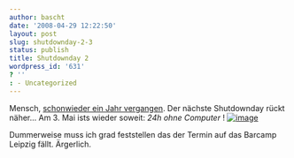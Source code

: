 ```yaml
---
author: bascht
date: '2008-04-29 12:22:50'
layout: post
slug: shutdownday-2-3
status: publish
title: Shutdownday 2
wordpress_id: '631'
? ''
: - Uncategorized
---
```


Mensch,
[schonwieder ein Jahr vergangen](http://www.bascht.com/2007/03/23/shutdownday/).
Der nächste Shutdownday rückt näher... Am 3. Mai ists wieder
soweit: *24h ohne Computer* !
[![image](http://www.shutdownday.org/_images/supporterkit/banner100x100.gif)](http://www.shutdownday.org/)

Dummerweise muss ich grad feststellen das der Termin auf das
Barcamp Leipzig fällt. Ärgerlich.



